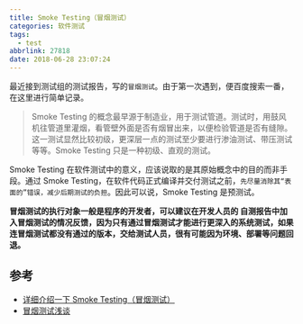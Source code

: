 ```yaml
---
title: Smoke Testing（冒烟测试）
categories: 软件测试
tags:
  - test
abbrlink: 27818
date: 2018-06-28 23:07:24
---
```


最近接到测试组的测试报告，写的`冒烟测试`。由于第一次遇到，便百度搜索一番，在这里进行简单记录。

<!--more-->

>Smoke Testing 的概念最早源于制造业，用于测试管道。测试时，用鼓风机往管道里灌烟，看管壁外面是否有烟冒出来，以便检验管道是否有缝隙。这一测试显然比较初级，更深层一点的测试至少要进行渗油测试、带压测试等等。Smoke Testing 只是一种初级、直观的测试。

Smoke Testing 在软件测试中的意义，应该说取的是其原始概念中的目的而非手段。通过 Smoke Testing，在软件代码正式编译并交付测试之前，`先尽量消除其“表面的”错误，减少后期测试的负担`。因此可以说，Smoke Testing 是预测试。

**冒烟测试的执行对象一般是程序的开发者，可以建议在开发人员的 自测报告中加入冒烟测试的情况反馈，因为只有通过冒烟测试才能进行更深入的系统测试，如果连冒烟测试都没有通过的版本，交给测试人员，很有可能因为环境、部署等问题回退。**

## 参考

* [详细介绍一下 Smoke Testing（冒烟测试）](https://blog.csdn.net/u012460084/article/details/45868993)
* [冒烟测试浅谈](https://blog.csdn.net/zhusongziye/article/details/78670034)
